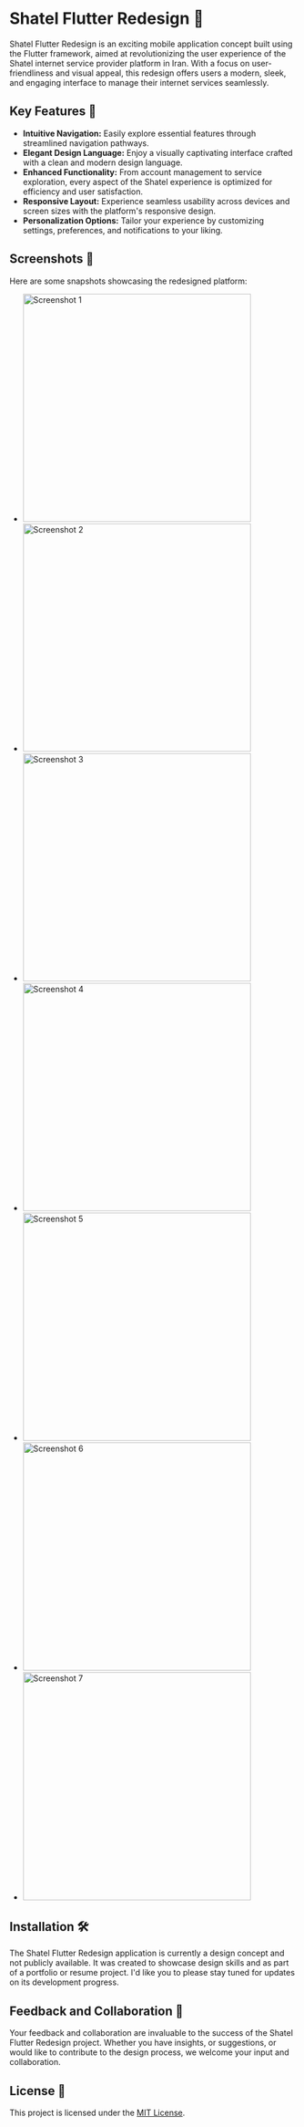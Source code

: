 # Shatel Flutter Redesign 🚀

Shatel Flutter Redesign is an exciting mobile application concept built using the Flutter framework, aimed at revolutionizing the user experience of the Shatel internet service provider platform in Iran. With a focus on user-friendliness and visual appeal, this redesign offers users a modern, sleek, and engaging interface to manage their internet services seamlessly.

## Key Features 🌟

- **Intuitive Navigation:** Easily explore essential features through streamlined navigation pathways.
- **Elegant Design Language:** Enjoy a visually captivating interface crafted with a clean and modern design language.
- **Enhanced Functionality:** From account management to service exploration, every aspect of the Shatel experience is optimized for efficiency and user satisfaction.
- **Responsive Layout:** Experience seamless usability across devices and screen sizes with the platform's responsive design.
- **Personalization Options:** Tailor your experience by customizing settings, preferences, and notifications to your liking.

## Screenshots 📱

Here are some snapshots showcasing the redesigned platform:

- <img src="screenshots/Screenshot_1.png" alt="Screenshot 1" width="400">
- <img src="screenshots/Screenshot_2.png" alt="Screenshot 2" width="400">
- <img src="screenshots/Screenshot_3.png" alt="Screenshot 3" width="400">
- <img src="screenshots/Screenshot_4.png" alt="Screenshot 4" width="400">
- <img src="screenshots/Screenshot_5.png" alt="Screenshot 5" width="400">
- <img src="screenshots/Screenshot_6.png" alt="Screenshot 6" width="400">
- <img src="screenshots/Screenshot_7.png" alt="Screenshot 7" width="400">

## Installation 🛠️

The Shatel Flutter Redesign application is currently a design concept and not publicly available. It was created to showcase design skills and as part of a portfolio or resume project. I'd like you to please stay tuned for updates on its development progress.

## Feedback and Collaboration 🤝

Your feedback and collaboration are invaluable to the success of the Shatel Flutter Redesign project. Whether you have insights, or suggestions, or would like to contribute to the design process, we welcome your input and collaboration.

## License 📝

This project is licensed under the [MIT License](LICENSE).

